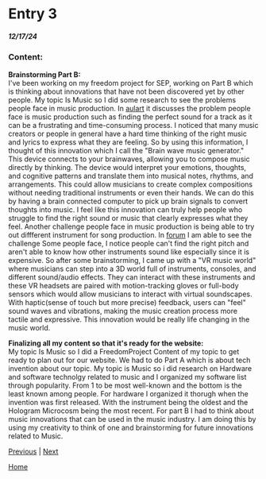 # Entry 3
##### 12/17/24
### Content:
**Brainstorming Part B:**  
I've been working on my freedom project for SEP, working on Part B which is thinking about innovations that have not been discovered yet by other people. My topic Is Music so I did some research to see the problems people face in music production. In [aulart](https://www.aulart.com/blog/6-solutions-to-pain-points-in-music-production/?srsltid=AfmBOoo9_ALKiJJ3M5eHyegPsCbPYNZ6P1uPkl7tFDKQm8Toh1xMocdc) it discusses the problem people face is music production such as finding the perfect sound for a track as it can be a frustrating and time-consuming process. I noticed that many music creators or people in general have a hard time thinking of the right music and lyrics to express what they are feeling. So by using this information, I thought of this innovation which I call the "Brain wave music generator." This device connects to your brainwaves, allowing you to compose music directly by thinking. The device would interpret your emotions, thoughts, and cognitive patterns and translate them into musical notes, rhythms, and arrangements. This could allow musicians to create complex compositions without needing traditional instruments or even their hands.
We can do this by having a brain connected computer to pick up brain signals to convert thoughts into music. I feel like this innovation can truly help people who struggle to find the right sound or music that clearly expresses what they feel. Another challenge people face in music production is being able to try out diffferent instrument for song production. In [forum](https://forums.songstuff.com/topic/59402-overcoming-challenges-in-music-production-share-your-stories/) I am able to see the challenge Some people face, I notice people can't find the right pitch and aren't able to know how other instruments sound like especially since it is expensive. So after some brainstorming, I came up with a "VR music world" where musicians can step into a 3D world full of instruments, consoles, and different sound/audio effects. They can interact with these instruments and these VR headsets are paired with motion-tracking gloves or full-body sensors which would allow musicians to interact with virtual soundscapes. With haptic(sense of touch but more precise) feedback, users can "feel" sound waves and vibrations, making the music creation process more tactile and expressive. This innovation would be really life changing in the music world.

**Finalizing all my content so that it's ready for the website:**  
My topic Is Music so I did a FreedomProject Content of my topic to get ready to plan out for our website. We had to do Part A which is about tech invention about our topic. My topic is Music so i did research on Hardware and software technolgy related to music and I organized my software list through popularity. From 1 to be most well-known and the bottom is the least known among people. For hardware I organized it thorugh when the invention was first released. With the instrument being the oldest and the Hologram Microcosm being the most recent. For part B I had to think about music innovations that can be used in the music industry. I am doing this by using my creativity to think of one and brainstorming for future innovations related to Music.




[Previous](entry02.md) | [Next](entry04.md)

[Home](../README.md)
